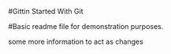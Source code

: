#Gittin Started With Git

#Basic readme file for demonstration purposes.

some more information to act as changes
